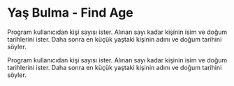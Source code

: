 # Yaş Bulma - Find Age

Program kullanıcıdan kişi sayısı ister. Alınan sayı kadar kişinin isim ve doğum tarihlerini ister. Daha sonra en küçük yaştaki kişinin adını ve doğum tarihini söyler.

Program kullanıcıdan kişi sayısı ister. Alınan sayı kadar kişinin isim ve doğum tarihlerini ister. Daha sonra en küçük yaştaki kişinin adını ve doğum tarihini söyler.
